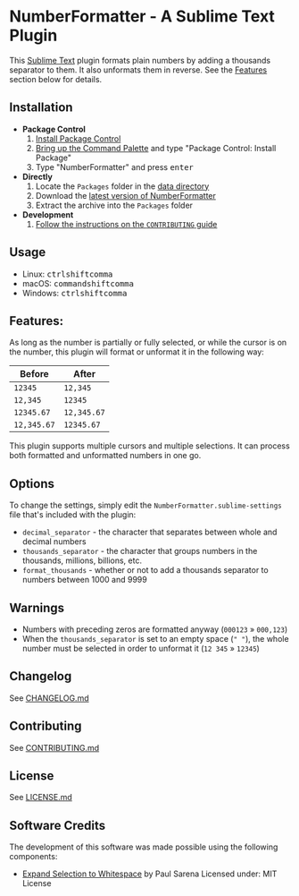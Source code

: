 # NumberFormatter - A Sublime Text Plugin

This [Sublime Text](http://www.sublimetext.com/) plugin formats plain numbers by adding a thousands separator to them. It also unformats them in reverse. See the [Features](#features) section below for details.

## Installation

* **Package Control**
  1. [Install Package Control](https://packagecontrol.io/installation)
  1. [Bring up the Command Palette](https://sublime-text.readthedocs.io/en/stable/reference/command_palette.html#how-to-use-the-command-palette) and type "Package Control: Install Package"
  1. Type "NumberFormatter" and press <kbd>enter</kbd>
* **Directly**
  1. Locate the `Packages` folder in the [data directory](http://docs.sublimetext.info/en/sublime-text-3/basic_concepts.html#the-data-directory)
  1. Download the [latest version of NumberFormatter](https://github.com/ilyakam/NumberFormatter/releases/latest)
  1. Extract the archive into the `Packages` folder
* **Development**
  1. [Follow the instructions on the `CONTRIBUTING` guide](./CONTRIBUTING.md#getting-started)

## Usage

* Linux: <kbd>ctrl</kbd><kbd>shift</kbd><kbd>comma</kbd>
* macOS: <kbd>command</kbd><kbd>shift</kbd><kbd>comma</kbd>
* Windows: <kbd>ctrl</kbd><kbd>shift</kbd><kbd>comma</kbd>

## Features:

As long as the number is partially or fully selected, or while the cursor is on the number, this plugin will format or unformat it in the following way:

| Before      | After       |
| ----------- | ----------- |
| `12345`     | `12,345`    |
| `12,345`    | `12345`     |
| `12345.67`  | `12,345.67` |
| `12,345.67` | `12345.67`  |

This plugin supports multiple cursors and multiple selections. It can process both formatted and unformatted numbers in one go.

## Options

To change the settings, simply edit the `NumberFormatter.sublime-settings` file that's included with the plugin:

* `decimal_separator` - the character that separates between whole and decimal numbers
* `thousands_separator` - the character that groups numbers in the thousands, millions, billions, etc.
* `format_thousands` - whether or not to add a thousands separator to numbers between 1000 and 9999

## Warnings

* Numbers with preceding zeros are formatted anyway (`000123` » `000,123`)
* When the `thousands_separator` is set to an empty space (`" "`), the whole number must be selected in order to unformat it (`12 345` » `12345`)

## Changelog

See [CHANGELOG.md](./CHANGELOG.md)

## Contributing

See [CONTRIBUTING.md](./CONTRIBUTING.md)

## License

See [LICENSE.md](./LICENSE.md)

## Software Credits

The development of this software was made possible using the following components:

* [Expand Selection to Whitespace](https://github.com/bits/ExpandSelectionToWhitespace-SublimeText) by Paul Sarena
  Licensed under: MIT License
